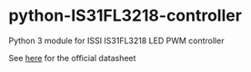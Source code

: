 # python-IS31FL3218-controller
Python 3 module for ISSI IS31FL3218 LED PWM controller

See [here](http://www.issi.com/WW/pdf/31FL3218.pdf) for the official datasheet
